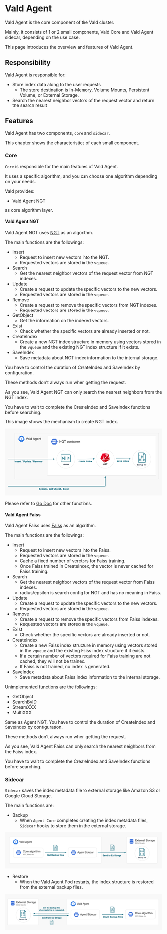 # Vald Agent

Vald Agent is the core component of the Vald cluster.

Mainly, it consists of 1 or 2 small components, Vald Core and Vald Agent sidecar, depending on the use case.

This page introduces the overview and features of Vald Agent.

## Responsibility

Vald Agent is responsible for:

- Store index data along to the user requests
  - The store destination is In-Memory, Volume Mounts, Persistent Volume, or External Storage.
- Search the nearest neighbor vectors of the request vector and return the search result

## Features

Vald Agent has two components, `core` and `sidecar`.

This chapter shows the characteristics of each small component.

### Core

`Core` is responsible for the main features of Vald Agent.

It uses a specific algorithm, and you can choose one algorithm depending on your needs.

Vald provides:

- Vald Agent NGT

as core algorithm layer.

#### Vald Agent NGT

Vald Agent NGT uses [NGT](https://github.com/yahoojapan/NGT) as an algorithm.

The main functions are the followings:

- Insert
  - Request to insert new vectors into the NGT.
  - Requested vectors are stored in the `vqueue`.
- Search
  - Get the nearest neighbor vectors of the request vector from NGT indexes.
- Update
  - Create a request to update the specific vectors to the new vectors.
  - Requested vectors are stored in the `vqueue`.
- Remove
  - Create a request to remove the specific vectors from NGT indexes.
  - Requested vectors are stored in the `vqueue`.
- GetObject
  - Get the information on the indexed vectors.
- Exist
  - Check whether the specific vectors are already inserted or not.
- CreateIndex
  - Create a new NGT index structure in memory using vectors stored in the `vqueue` and the existing NGT index structure if it exists.
- SaveIndex
  - Save metadata about NGT index information to the internal storage.

<div class="notice">
You have to control the duration of CreateIndex and SaveIndex by configuration.

These methods don’t always run when getting the request.

</div>

<div class="warning">
As you see, Vald Agent NGT can only search the nearest neighbors from the NGT index.

You have to wait to complete the CreateIndex and SaveIndex functions before searching.

</div>

This image shows the mechanism to create NGT index.

<img src="../../../assets/docs/overview/component/agent/ngt.png" alt="NGT Index Creation Mechanism" />

Please refer to [Go Doc](https://pkg.go.dev/github.com/vdaas/vald@VERSION@/pkg/agent/core/ngt/service) for other functions.

#### Vald Agent Faiss

Vald Agent Faiss uses [Faiss](https://github.com/facebookresearch/faiss) as an algorithm.

The main functions are the followings:

- Insert
  - Request to insert new vectors into the Faiss.
  - Requested vectors are stored in the `vqueue`.
  - Cache a fixed number of verctors for Faiss training.
  - Once Faiss trained in CreateIndex, the vector is never cached for Faiss training.
- Search
  - Get the nearest neighbor vectors of the request vector from Faiss indexes.
  - radius/epsilon is search config for NGT and has no meaning in Faiss.
- Update
  - Create a request to update the specific vectors to the new vectors.
  - Requested vectors are stored in the `vqueue`.
- Remove
  - Create a request to remove the specific vectors from Faiss indexes.
  - Requested vectors are stored in the `vqueue`.
- Exist
  - Check whether the specific vectors are already inserted or not.
- CreateIndex
  - Create a new Faiss index structure in memory using vectors stored in the `vqueue` and the existing Faiss index structure if it exists.
  - If a certain number of vectors required for Faiss training are not cached, they will not be trained.
  - If Faiss is not trained, no index is generated.
- SaveIndex
  - Save metadata about Faiss index information to the internal storage.

Unimplemented functions are the followings:

- GetObject
- SearchByID
- StreamXXX
- MultiXXX

<div class="notice">
Same as Agent NGT, You have to control the duration of CreateIndex and SaveIndex by configuration.

These methods don’t always run when getting the request.

</div>

<div class="warning">
As you see, Vald Agent Faiss can only search the nearest neighbors from the Faiss index.

You have to wait to complete the CreateIndex and SaveIndex functions before searching.

</div>

### Sidecar

`Sidecar` saves the index metadata file to external storage like Amazon S3 or Google Cloud Storage.

The main functions are:

- Backup
  - When `Agent Core` completes creating the index metadata files, `Sidecar` hooks to store them in the external storage.

<img src="../../../assets/docs/overview/component/agent/sidecar_backup.png" />

- Restore
  - When the Vald Agent Pod restarts, the index structure is restored from the external backup files.

<img src="../../../assets/docs/overview/component/agent/sidecar_restore.png" />

<!-- Add configuration guide link for agent -->
